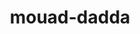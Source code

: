 ---
title: mouad-dadda
github: https://github.com/mouad-dadda
mode: dark
transition: 1s
score: 44.7
archetype:
- Little Bit of Everything
---